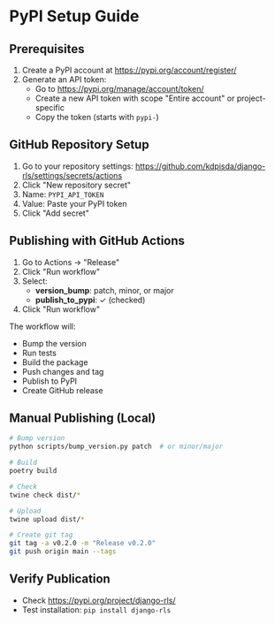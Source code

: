 # PyPI Setup Guide

## Prerequisites

1. Create a PyPI account at https://pypi.org/account/register/
2. Generate an API token:
   - Go to https://pypi.org/manage/account/token/
   - Create a new API token with scope "Entire account" or project-specific
   - Copy the token (starts with `pypi-`)

## GitHub Repository Setup

1. Go to your repository settings: https://github.com/kdpisda/django-rls/settings/secrets/actions
2. Click "New repository secret"
3. Name: `PYPI_API_TOKEN`
4. Value: Paste your PyPI token
5. Click "Add secret"

## Publishing with GitHub Actions

1. Go to Actions → "Release"
2. Click "Run workflow"
3. Select:
   - **version_bump**: patch, minor, or major
   - **publish_to_pypi**: ✓ (checked)
4. Click "Run workflow"

The workflow will:
- Bump the version
- Run tests
- Build the package
- Push changes and tag
- Publish to PyPI
- Create GitHub release

## Manual Publishing (Local)
```bash
# Bump version
python scripts/bump_version.py patch  # or minor/major

# Build
poetry build

# Check
twine check dist/*

# Upload
twine upload dist/*

# Create git tag
git tag -a v0.2.0 -m "Release v0.2.0"
git push origin main --tags
```

## Verify Publication
- Check https://pypi.org/project/django-rls/
- Test installation: `pip install django-rls`